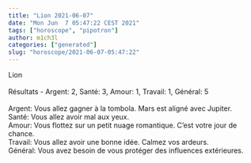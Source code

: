 ```yaml
---
title: "Lion 2021-06-07"
date: "Mon Jun  7 05:47:22 CEST 2021"
tags: ["horoscope", "pipotron"]
author: m1ch3l
categories: ["generated"]
slug: "horoscope/2021-06-07-05:47:22"
---
```


Lion<br>
<br>
Résultats - Argent: 2, Santé: 3, Amour: 1, Travail: 1, Général: 5<br>
<br>
Argent:  Vous allez gagner à la tombola. Mars est aligné avec Jupiter.<br>
Santé:   Vous allez avoir mal aux yeux. <br>
Amour:   Vous flottez sur un petit nuage romantique. C’est votre jour de chance.<br>
Travail: Vous allez avoir une bonne idée. Calmez vos ardeurs.<br>
Général: Vous avez besoin de vous protéger des influences extérieures.<br>
